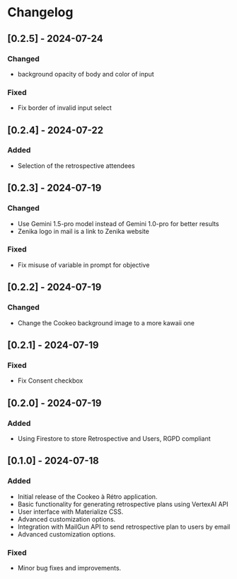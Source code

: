 # Changelog

## [0.2.5] - 2024-07-24

### Changed
 - background opacity of body and color of input

### Fixed

- Fix border of invalid input select

## [0.2.4] - 2024-07-22

### Added 

- Selection of the retrospective attendees

## [0.2.3] - 2024-07-19

### Changed

- Use Gemini 1.5-pro model instead of Gemini 1.0-pro for better results
- Zenika logo in mail is a link to Zenika website

### Fixed

- Fix misuse of variable in prompt for objective

## [0.2.2] - 2024-07-19

### Changed

- Change the Cookeo background image to a more kawaii one

## [0.2.1] - 2024-07-19

### Fixed

- Fix Consent checkbox

## [0.2.0] - 2024-07-19

### Added

- Using Firestore to store Retrospective and Users, RGPD compliant

## [0.1.0] - 2024-07-18

### Added

- Initial release of the Cookeo à Rétro application.
- Basic functionality for generating retrospective plans using VertexAI API
- User interface with Materialize CSS.
- Advanced customization options.
- Integration with MailGun API to send retrospective plan to users by email
- Advanced customization options.

### Fixed

- Minor bug fixes and improvements.
